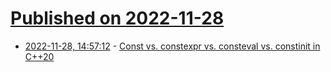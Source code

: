 # [Published on 2022-11-28](index.md)

* [2022-11-28, 14:57:12](https://news.ycombinator.com/item?id=33774373) - [Const vs. constexpr vs. consteval vs. constinit in C++20](https://www.cppstories.com/2022/const-options-cpp20/)
